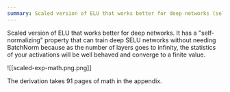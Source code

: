 ```yaml
---
summary: Scaled version of ELU that works better for deep networks (self-normalizing property). Allows training without needing BatchNorm
---
```


Scaled version of ELU that works better for deep networks. It has a "self-normalizing" property that can train deep SELU networks without needing BatchNorm because as the number of layers goes to infinity, the statistics of your activations will be well behaved and converge to a finite value.

![[scaled-exp-math.png.png]]

The derivation takes 91 pages of math in the appendix.